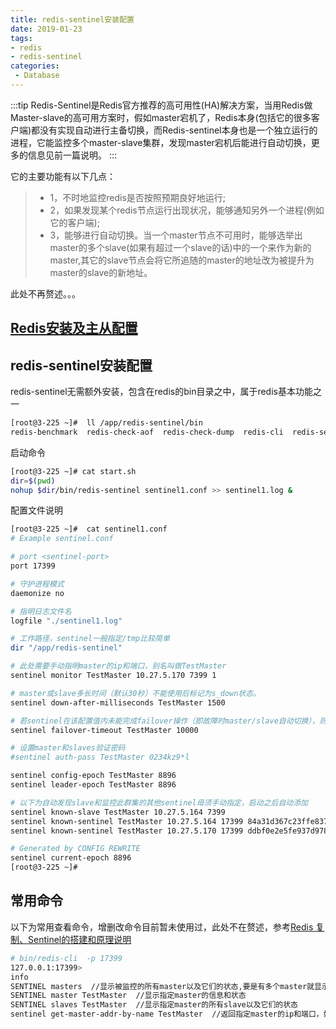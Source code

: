 ```yaml
---
title: redis-sentinel安装配置
date: 2019-01-23
tags:
- redis
- redis-sentinel
categories:
 - Database
---
```



:::tip 
Redis-Sentinel是Redis官方推荐的高可用性(HA)解决方案，当用Redis做Master-slave的高可用方案时，假如master宕机了，Redis本身(包括它的很多客户端)都没有实现自动进行主备切换，而Redis-sentinel本身也是一个独立运行的进程，它能监控多个master-slave集群，发现master宕机后能进行自动切换，更多的信息见前一篇说明。
:::

<!-- more -->

它的主要功能有以下几点：

>* 1，不时地监控redis是否按照预期良好地运行;
>* 2，如果发现某个redis节点运行出现状况，能够通知另外一个进程(例如它的客户端);
>* 3，能够进行自动切换。当一个master节点不可用时，能够选举出master的多个slave(如果有超过一个slave的话)中的一个来作为新的master,其它的slave节点会将它所追随的master的地址改为被提升为master的slave的新地址。 

此处不再赘述。。。

## [Redis安装及主从配置][1]



## redis-sentinel安装配置

redis-sentinel无需额外安装，包含在redis的bin目录之中，属于redis基本功能之一

```bash
[root@3-225 ~]#  ll /app/redis-sentinel/bin
redis-benchmark  redis-check-aof  redis-check-dump  redis-cli  redis-sentinel  redis-server
```

启动命令

```bash
[root@3-225 ~]# cat start.sh 
dir=$(pwd)
nohup $dir/bin/redis-sentinel sentinel1.conf >> sentinel1.log &
```

配置文件说明

```bash
[root@3-225 ~]#  cat sentinel1.conf 
# Example sentinel.conf

# port <sentinel-port>
port 17399

# 守护进程模式
daemonize no

# 指明日志文件名
logfile "./sentinel1.log"

# 工作路径，sentinel一般指定/tmp比较简单
dir "/app/redis-sentinel"

# 此处需要手动指明master的ip和端口，别名叫做TestMaster
sentinel monitor TestMaster 10.27.5.170 7399 1

# master或slave多长时间（默认30秒）不能使用后标记为s_down状态。
sentinel down-after-milliseconds TestMaster 1500

# 若sentinel在该配置值内未能完成failover操作（即故障时master/slave自动切换），则认为本次failover失败。
sentinel failover-timeout TestMaster 10000

# 设置master和slaves验证密码
#sentinel auth-pass TestMaster 0234kz9*l

sentinel config-epoch TestMaster 8896
sentinel leader-epoch TestMaster 8896

# 以下为自动发现slave和监控此群集的其他sentinel毋须手动指定，启动之后自动添加
sentinel known-slave TestMaster 10.27.5.164 7399
sentinel known-sentinel TestMaster 10.27.5.164 17399 84a31d367c23ffe837f7903e968c1ade361e4021
sentinel known-sentinel TestMaster 10.27.5.170 17399 ddbf0e2e5fe937d978b15b4cc83585b453db72f1

# Generated by CONFIG REWRITE
sentinel current-epoch 8896
[root@3-225 ~]# 
```

## 常用命令

以下为常用查看命令，增删改命令目前暂未使用过，此处不在赘述，参考[Redis 复制、Sentinel的搭建和原理说明][2]



```bash
# bin/redis-cli  -p 17399
127.0.0.1:17399> 
info
SENTINEL masters  //显示被监控的所有master以及它们的状态,要是有多个master就显示多个
SENTINEL master TestMaster  //显示指定master的信息和状态
SENTINEL slaves TestMaster  //显示指定master的所有slave以及它们的状态
sentinel get-master-addr-by-name TestMaster  //返回指定master的ip和端口，如果正在进行failover或者failover已经完成，将会显示被提升为master的slave的ip和端口
```


  [1]: http://linux48.com/database/2015-03-05-redis-easy-install.html
  [2]: https://www.cnblogs.com/zhoujinyi/p/5570024.html
